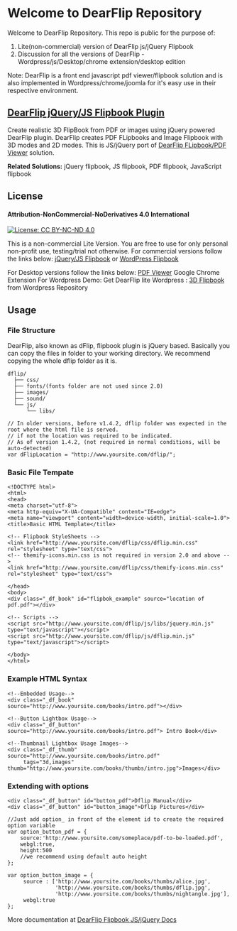 # Welcome to DearFlip Repository
Welcome to DearFlip Repository.
This repo is public for the purpose of:
1. Lite(non-commercial) version of DearFlip js/jQuery Flipbook
2. Discussion for all the versions of DearFlip - Wordpress/js/Desktop/chrome extension/desktop edition

Note: DearFlip is a front end javascript pdf viewer/flipbook solution and is also implemented in Wordpress/chrome/joomla for it's easy use in their respective environment.

## [DearFlip jQuery/JS Flipbook Plugin](https://js.dearflip.com/)
Create realistic 3D FlipBook from PDF or images using jQuery powered DearFlip plugin. DearFlip creates PDF FLipbooks and Image Flipbook with 3D modes and 2D modes. This is JS/jQuery port of [DearFlip FLipbook/PDF Viewer](https://dearflip.com/) solution.

**Related Solutions:** jQuery flipbook, JS flipbook, PDF flipbook, JavaScript flipbook

## License
#### Attribution-NonCommercial-NoDerivatives 4.0 International
  
[![License: CC BY-NC-ND 4.0](https://img.shields.io/badge/License-CC%20BY--NC--ND%204.0-lightgrey.svg)](https://creativecommons.org/licenses/by-nc-nd/4.0/)

This is a non-commercial Lite Version. You are free to use for only personal non-profit use, testing/trial not otherwise.
For commercial versions follow the links below:
[jQuery/JS Flipbook](https://js.dearflip.com/) or 
[WordPress Flipbook](https://wordpress.dearflip.com/)

For Desktop versions follow the links below:
[PDF Viewer](https://chrome.google.com/webstore/detail/pdf-to-flipbook-viewer-df/bbbnbmpdkfkndckfmcndgabefnmdedfp) Google Chrome Extension
For Wordpress Demo: Get DearFlip lite Wordpress : [3D Flipbook](https://wordpress.org/plugins/3d-flipbook-dflip-lite/) from Wordpress Repository

## Usage
### File Structure
DearFlip, also known as dFlip, flipbook plugin is jQuery based. Basically you can copy the files in folder to your working directory. We recommend copying the whole dflip folder as it is.

```
dflip/
  ├── css/
  ├── fonts/(fonts folder are not used since 2.0)
  ├── images/
  ├── sound/
  └── js/
      └── libs/
```
```
// In older versions, before v1.4.2, dflip folder was expected in the root where the html file is served.
// if not the location was required to be indicated.
// As of version 1.4.2, (not required in normal conditions, will be auto-detected)
var dFlipLocation = "http://www.yoursite.com/dflip/";
```
 
### Basic File Tempate
```
<!DOCTYPE html>
<html>
<head>
<meta charset="utf-8">
<meta http-equiv="X-UA-Compatible" content="IE=edge">
<meta name="viewport" content="width=device-width, initial-scale=1.0">
<title>Basic HTML Template</title>

<!-- Flipbook StyleSheets -->
<link href="http://www.yoursite.com/dflip/css/dflip.min.css" rel="stylesheet" type="text/css">
<!-- themify-icons.min.css is not required in version 2.0 and above -->
<link href="http://www.yoursite.com/dflip/css/themify-icons.min.css" rel="stylesheet" type="text/css">

</head>
<body>
<div class="_df_book" id="flipbok_example" source="location of pdf.pdf"></div>

<!-- Scripts -->
<script src="http://www.yoursite.com/dflip/js/libs/jquery.min.js" type="text/javascript"></script>
<script src="http://www.yoursite.com/dflip/js/dflip.min.js" type="text/javascript"></script>

</body>
</html>
```

### Example HTML Syntax
```
<!--Embedded Usage--> 
<div class="_df_book" source="http://www.yoursite.com/books/intro.pdf"></div>

<!--Button Lightbox Usage--> 
<div class="_df_button" source="http://www.yoursite.com/books/intro.pdf"> Intro Book</div>

<!--Thumbnail Lightbox Usage Images-->
<div class="_df_thumb" source="http://www.yoursite.com/books/intro.pdf"
     tags="3d,images" thumb="http://www.yoursite.com/books/thumbs/intro.jpg">Images</div>
````

### Extending with options
```
<div class="_df_button" id="button_pdf">Dflip Manual</div>
<div class="_df_button" id="button_image">Dflip Pictures</div>

//Just add option_ in front of the element id to create the required option variable
var option_button_pdf = {
    source:'http://www.yoursite.com/someplace/pdf-to-be-loaded.pdf',
    webgl:true,
    height:500
    //we recommend using default auto height
};

var option_button_image = {
     source : ['http://www.yoursite.com/books/thumbs/alice.jpg',
               'http://www.yoursite.com/books/thumbs/dflip.jpg',
               'http://www.yoursite.com/books/thumbs/nightangle.jpg'],
     webgl:true
};
```

More documentation at [DearFlip Flipbook JS/jQuery Docs](https://js.dearflip.com/docs/)


